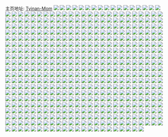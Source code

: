 主页地址: [Tyinan-Mom](https://weibo.com/u/6128575357) 
![](https://wx4.sinaimg.cn/mw2000/006GKSpDly1h9jxr2ynqqj30u0190141.jpg) 
![](https://wx4.sinaimg.cn/mw2000/006GKSpDly1h9jxr2pliqj30u0190k37.jpg) 
![](https://wx4.sinaimg.cn/mw2000/006GKSpDly1h9dyhcpxklj30u0140qae.jpg) 
![](https://wx4.sinaimg.cn/mw2000/006GKSpDly1h9dyhbug58j30u0140gso.jpg) 
![](https://wx4.sinaimg.cn/mw2000/006GKSpDly1h9dyhdn3ryj30u01407c8.jpg) 
![](https://wx4.sinaimg.cn/mw2000/006GKSpDly1h9dyhee4xdj30u0140n3t.jpg) 
![](https://wx4.sinaimg.cn/mw2000/006GKSpDly1h92m3fn31fj323u35s4qs.jpg) 
![](https://wx4.sinaimg.cn/mw2000/006GKSpDly1h92m3h0ohbj31rx35ne82.jpg) 
![](https://wx4.sinaimg.cn/mw2000/006GKSpDly1h92m3hziraj31me2vtkjl.jpg) 
![](https://wx4.sinaimg.cn/mw2000/006GKSpDly1h92m3apkrpj31ry35p1ky.jpg) 
![](https://wx4.sinaimg.cn/mw2000/006GKSpDly1h8s4zglazlj30u01hdk0f.jpg) 
![](https://wx4.sinaimg.cn/mw2000/006GKSpDly1h8s4zh90qfj30u01hc7e3.jpg) 
![](https://wx4.sinaimg.cn/mw2000/006GKSpDly1h8s4zhr4yvj30u01hdqcl.jpg) 
![](https://wx4.sinaimg.cn/mw2000/006GKSpDly1h8pdyadfi6j32dr36cb2b.jpg) 
![](https://wx4.sinaimg.cn/mw2000/006GKSpDly1h8hjbpduzsj30u01hcdpu.jpg) 
![](https://wx4.sinaimg.cn/mw2000/006GKSpDly1h8hjbpyaisj30u01hcwms.jpg) 
![](https://wx4.sinaimg.cn/mw2000/006GKSpDly1h8hjbop4l9j30u01hc123.jpg) 
![](https://wx4.sinaimg.cn/mw2000/006GKSpDly1h839y8wpssj30u0190ajt.jpg) 
![](https://wx4.sinaimg.cn/mw2000/006GKSpDly1h839y8l3z1j30u01907fx.jpg) 
![](https://wx4.sinaimg.cn/mw2000/006GKSpDly1h839y98cj4j30u0190dqv.jpg) 
![](https://wx4.sinaimg.cn/mw2000/006GKSpDly1h71azu6pw6j335s23unpg.jpg) 
![](https://wx4.sinaimg.cn/mw2000/006GKSpDly1h71b011zjxj335s23u4qc.jpg) 
![](https://wx4.sinaimg.cn/mw2000/006GKSpDly1h6ruw3k0w5j31sc2oi7wi.jpg) 
![](https://wx4.sinaimg.cn/mw2000/006GKSpDly1h6ruw1cyqoj31sc2oi7bh.jpg) 
![](https://wx4.sinaimg.cn/mw2000/006GKSpDly1h6ruvzllhcj31sc2oib2a.jpg) 
![](https://wx4.sinaimg.cn/mw2000/006GKSpDly1h6ruw5bignj31sc2oiah4.jpg) 
![](https://wx4.sinaimg.cn/mw2000/006GKSpDly1h6ruw78imgj31sc2oi12g.jpg) 
![](https://wx4.sinaimg.cn/mw2000/006GKSpDly1h6ruw99duwj31sc2oiwm9.jpg) 
![](https://wx4.sinaimg.cn/mw2000/006GKSpDly1h5i99big5qj32dc35su0z.jpg) 
![](https://wx4.sinaimg.cn/mw2000/006GKSpDly1h5i99fbnn5j323w35sx6r.jpg) 
![](https://wx4.sinaimg.cn/mw2000/006GKSpDly1h5i997jn95j323w35snpg.jpg) 
![](https://wx4.sinaimg.cn/mw2000/006GKSpDly1h5i99j5rksj323v35sqv8.jpg) 
![](https://wx4.sinaimg.cn/mw2000/006GKSpDly1h5i99hn82qj31uu2s9npd.jpg) 
![](https://wx4.sinaimg.cn/mw2000/006GKSpDly1h5i99gud9gj323v35s7wk.jpg) 
![](https://wx4.sinaimg.cn/mw2000/006GKSpDly1h4xhhxupc8j30tu13udnk.jpg) 
![](https://wx4.sinaimg.cn/mw2000/006GKSpDly1h4rdq9c5cmj31sc2dsqv5.jpg) 
![](https://wx4.sinaimg.cn/mw2000/006GKSpDly1h4hcw2924qj31c92dskjl.jpg) 
![](https://wx4.sinaimg.cn/mw2000/006GKSpDly1h4dh8lpgb2j323u35su11.jpg) 
![](https://wx4.sinaimg.cn/mw2000/006GKSpDly1h4dh8pncekj32h335sb2b.jpg) 
![](https://wx4.sinaimg.cn/mw2000/006GKSpDly1h4dh8ujkavj323u35s4qt.jpg) 
![](https://wx4.sinaimg.cn/mw2000/006GKSpDly1h3svhduzvcj30u01hcqou.jpg) 
![](https://wx4.sinaimg.cn/mw2000/006GKSpDly1h3qg6wufjnj31sa2dshdt.jpg) 
![](https://wx4.sinaimg.cn/mw2000/006GKSpDly1h3qg6w5kpyj31sa2dskjl.jpg) 
![](https://wx4.sinaimg.cn/mw2000/006GKSpDly1h3egqjzq8gj30u0190n1p.jpg) 
![](https://wx4.sinaimg.cn/mw2000/006GKSpDly1h3egqkwieaj30u0190ai6.jpg) 
![](https://wx4.sinaimg.cn/mw2000/006GKSpDly1h3egqlp6muj30u019ydk7.jpg) 
![](https://wx4.sinaimg.cn/mw2000/006GKSpDly1h3egqm67kej30ty190n23.jpg) 
![](https://wx4.sinaimg.cn/mw2000/006GKSpDly1h30j436b9zj31o0280hdt.jpg) 
![](https://wx4.sinaimg.cn/mw2000/006GKSpDly1h300449k5bj31ln2uh7wi.jpg) 
![](https://wx4.sinaimg.cn/mw2000/006GKSpDly1h30042lnqyj31rx35nhdu.jpg) 
![](https://wx4.sinaimg.cn/mw2000/006GKSpDly1h30048ho8jj323u35su0y.jpg) 
![](https://wx4.sinaimg.cn/mw2000/006GKSpDly1h3004bnuevj323u35s1kz.jpg) 
![](https://wx4.sinaimg.cn/mw2000/006GKSpDly1h2qj108ac4j31o3280kjm.jpg) 
![](https://wx4.sinaimg.cn/mw2000/006GKSpDly1h2qj12hatbj31o3280kjm.jpg) 
![](https://wx4.sinaimg.cn/mw2000/006GKSpDly1h2hffx5wrbj31o0280u0y.jpg) 
![](https://wx4.sinaimg.cn/mw2000/006GKSpDly1h2hfftd6tzj31o0280u0y.jpg) 
![](https://wx4.sinaimg.cn/mw2000/006GKSpDly1h2a4i7oigsj30ty140tro.jpg) 
![](https://wx4.sinaimg.cn/mw2000/006GKSpDly1h2a4i8xpdsj30u0140h8p.jpg) 
![](https://wx4.sinaimg.cn/mw2000/006GKSpDly1h2a4iaxt3dj30ty140atz.jpg) 
![](https://wx4.sinaimg.cn/mw2000/006GKSpDly1h22a8a4ac0j30u0140wu9.jpg) 
![](https://wx4.sinaimg.cn/mw2000/006GKSpDly1h20vqjxoclj30u01hcndy.jpg) 
![](https://wx4.sinaimg.cn/mw2000/006GKSpDly1h20vqkdzt1j30u01hcwvs.jpg) 
![](https://wx4.sinaimg.cn/mw2000/006GKSpDly1h20vqj9omyj30u01hctrm.jpg) 
![](https://wx4.sinaimg.cn/mw2000/006GKSpDly1h20806h3brj30sf13btnk.jpg) 
![](https://wx4.sinaimg.cn/mw2000/006GKSpDly1h208075szfj30s4134k6b.jpg) 
![](https://wx4.sinaimg.cn/mw2000/006GKSpDly1h20807udlwj30s812raog.jpg) 
![](https://wx4.sinaimg.cn/mw2000/006GKSpDly1h20808fprkj30s811ntl4.jpg) 
![](https://wx4.sinaimg.cn/mw2000/006GKSpDly1h2080916x5j30u0140aqt.jpg) 
![](https://wx4.sinaimg.cn/mw2000/006GKSpDly1h2080a4rcrj30u0140ne4.jpg) 
![](https://wx4.sinaimg.cn/mw2000/006GKSpDly1h1yl6egz2fj31o0280e81.jpg) 
![](https://wx4.sinaimg.cn/mw2000/006GKSpDly1h1yl6fga6lj31o0280e81.jpg) 
![](https://wx4.sinaimg.cn/mw2000/006GKSpDly1h1yl6ddbvwj31o0280hdt.jpg) 
![](https://wx4.sinaimg.cn/mw2000/006GKSpDly1h1v835232xj323u35sb2c.jpg) 
![](https://wx4.sinaimg.cn/mw2000/006GKSpDly1h1v82xlmfwj323u35sb2c.jpg) 
![](https://wx4.sinaimg.cn/mw2000/006GKSpDly1h1v83dasvoj323u35s4qs.jpg) 
![](https://wx4.sinaimg.cn/mw2000/006GKSpDly1h1pbcvsv7zj31jj2qq7wi.jpg) 
![](https://wx4.sinaimg.cn/mw2000/006GKSpDly1h1pbcstj7oj31jd2qf7wi.jpg) 
![](https://wx4.sinaimg.cn/mw2000/006GKSpDly1h1jyy8kcvjj31o0280u0x.jpg) 
![](https://wx4.sinaimg.cn/mw2000/006GKSpDly1h1d4rtf8jlj30k00qo10a.jpg) 
![](https://wx4.sinaimg.cn/mw2000/006GKSpDly1h0n6djhzdcj31sc2dsu0x.jpg) 
![](https://wx4.sinaimg.cn/mw2000/006GKSpDly1h07i7lu3lqj32c02c0npf.jpg) 
![](https://wx4.sinaimg.cn/mw2000/006GKSpDly1h05x1jzo5xj31l02vgb2a.jpg) 
![](https://wx4.sinaimg.cn/mw2000/006GKSpDly1h05x1lr7cfj323u35s7wj.jpg) 
![](https://wx4.sinaimg.cn/mw2000/006GKSpDly1h05x1okt5ij31pz2kzu0y.jpg) 
![](https://wx4.sinaimg.cn/mw2000/006GKSpDly1h01lo57ycnj323u35sqv7.jpg) 
![](https://wx4.sinaimg.cn/mw2000/006GKSpDly1h01lnzbn13j323u35s1l0.jpg) 
![](https://wx4.sinaimg.cn/mw2000/006GKSpDly1h01lnr366tj323u35sb2b.jpg) 
![](https://wx4.sinaimg.cn/mw2000/006GKSpDly1h01loc78z6j323u35se84.jpg) 
![](https://wx4.sinaimg.cn/mw2000/006GKSpDly1gzy55ia9noj32c0340u0y.jpg) 
![](https://wx4.sinaimg.cn/mw2000/006GKSpDly1gzy55rfl8bj31o0280e82.jpg) 
![](https://wx4.sinaimg.cn/mw2000/006GKSpDly1gzy55n7fimj32c0340u0y.jpg) 
![](https://wx4.sinaimg.cn/mw2000/006GKSpDgy1gzxshb1a19j32c02c0kjn.jpg) 
![](https://wx4.sinaimg.cn/mw2000/006GKSpDgy1gzxshdsnmej32c02c0hdv.jpg) 
![](https://wx4.sinaimg.cn/mw2000/006GKSpDly1gzdfu9v0coj30u016mtld.jpg) 
![](https://wx4.sinaimg.cn/mw2000/006GKSpDly1gz7plm6lm2j31900u017f.jpg) 
![](https://wx4.sinaimg.cn/mw2000/006GKSpDly1gz7gd98k5vj32c03407wi.jpg) 
![](https://wx4.sinaimg.cn/mw2000/006GKSpDly1gz6fuqyuq9j32c033yu0y.jpg) 
![](https://wx4.sinaimg.cn/mw2000/006GKSpDly1gz2io8avnjj30u01hcwu7.jpg) 
![](https://wx4.sinaimg.cn/mw2000/006GKSpDly1gz0pb24s3dj31o01o0e81.jpg) 
![](https://wx4.sinaimg.cn/mw2000/006GKSpDly1gz0pb1ahrvj31o01o0kjl.jpg) 
![](https://wx4.sinaimg.cn/mw2000/006GKSpDly1gyxz8wostzj30ku0rstfw.jpg) 
![](https://wx4.sinaimg.cn/mw2000/006GKSpDly1gyjcxeimooj31o0280b29.jpg) 
![](https://wx4.sinaimg.cn/mw2000/006GKSpDly1gychykv4v8j31o0280x6p.jpg) 
![](https://wx4.sinaimg.cn/mw2000/006GKSpDly1gychyme3b9j31o0280u0x.jpg) 
![](https://wx4.sinaimg.cn/mw2000/006GKSpDly1gy68p8ehnej323u35sb2a.jpg) 
![](https://wx4.sinaimg.cn/mw2000/006GKSpDly1gy68pcgiqgj323u35se82.jpg) 
![](https://wx4.sinaimg.cn/mw2000/006GKSpDly1gy68phimmcj323u35sb2a.jpg) 
![](https://wx4.sinaimg.cn/mw2000/006GKSpDly1gxhms6zuh4j322m340x6p.jpg) 
![](https://wx4.sinaimg.cn/mw2000/006GKSpDly1gx6qec5ybej31o0280x5h.jpg) 
![](https://wx4.sinaimg.cn/mw2000/006GKSpDly1gx6qearf4jj31o02801kx.jpg) 
![](https://wx4.sinaimg.cn/mw2000/006GKSpDly1gx6qedf02qj31o02804qp.jpg) 
![](https://wx4.sinaimg.cn/mw2000/006GKSpDly1gx6qee2wpgj31o0280qus.jpg) 
![](https://wx4.sinaimg.cn/mw2000/006GKSpDly1gx6qefqu0zj31o02804qp.jpg) 
![](https://wx4.sinaimg.cn/mw2000/006GKSpDly1gx6qei5uo6j31o02801kx.jpg) 
![](https://wx4.sinaimg.cn/mw2000/006GKSpDly1gx5ogzkgvvj31900u0k9o.jpg) 
![](https://wx4.sinaimg.cn/mw2000/006GKSpDly1gx2qzp3jszj30u0140qb1.jpg) 
![](https://wx4.sinaimg.cn/mw2000/006GKSpDly1gx2qzon5hpj30u0140gua.jpg) 
![](https://wx4.sinaimg.cn/mw2000/006GKSpDly1gx2qzqb8hrj30u0140tgp.jpg) 
![](https://wx4.sinaimg.cn/mw2000/006GKSpDly1gx1uwkvmzgj335s23x4qt.jpg) 
![](https://wx4.sinaimg.cn/mw2000/006GKSpDly1gx1uw8r3m5j315p280e6u.jpg) 
![](https://wx4.sinaimg.cn/mw2000/006GKSpDly1gwxfbaltwpj31r0340u0y.jpg) 
![](https://wx4.sinaimg.cn/mw2000/006GKSpDly1gwxfb6mzoaj32c03407wk.jpg) 
![](https://wx4.sinaimg.cn/mw2000/006GKSpDly1gwv1v52yc8j323x35s4qr.jpg) 
![](https://wx4.sinaimg.cn/mw2000/006GKSpDly1gwtlofpd1dj31o02801ky.jpg) 
![](https://wx4.sinaimg.cn/mw2000/006GKSpDly1gwtloibwm0j31o02801ky.jpg) 
![](https://wx4.sinaimg.cn/mw2000/006GKSpDly1gwtlokxwwfj31o0280x6p.jpg) 
![](https://wx4.sinaimg.cn/mw2000/006GKSpDly1gwf0zin6y3j31c92ds7wh.jpg) 
![](https://wx4.sinaimg.cn/mw2000/006GKSpDly1gwf0zhflw3j31c9282hdt.jpg) 
![](https://wx4.sinaimg.cn/mw2000/006GKSpDly1gwf0zf5ck5j319i2bte81.jpg) 
![](https://wx4.sinaimg.cn/mw2000/006GKSpDly1gwaxy464roj32c02c0u0z.jpg) 
![](https://wx4.sinaimg.cn/mw2000/006GKSpDly1gwaxxyxramj32c02c0x6r.jpg) 
![](https://wx4.sinaimg.cn/mw2000/006GKSpDly1gw375uwifij31o0280kjl.jpg) 
![](https://wx4.sinaimg.cn/mw2000/006GKSpDly1gw375ws987j31o0280e81.jpg) 
![](https://wx4.sinaimg.cn/mw2000/006GKSpDly1gvslbznuk6j32c0340x6r.jpg) 
![](https://wx4.sinaimg.cn/mw2000/006GKSpDly1gv2j5wxycgj318g1n87nx.jpg) 
![](https://wx4.sinaimg.cn/mw2000/006GKSpDly1gv030d1vgsj61pk2obhdu02.jpg) 
![](https://wx4.sinaimg.cn/mw2000/006GKSpDly1gv030fnn21j322q340hdv.jpg) 
![](https://wx4.sinaimg.cn/mw2000/006GKSpDly1guwibqwtmzj61d82yihdt02.jpg) 
![](https://wx4.sinaimg.cn/mw2000/006GKSpDly1guwibt2devj61d82yie8102.jpg) 
![](https://wx4.sinaimg.cn/mw2000/006GKSpDly1guwibvaaioj61d82yihdt02.jpg) 
![](https://wx4.sinaimg.cn/mw2000/006GKSpDly1guwibwxo04j62bc3gw1kz02.jpg) 
![](https://wx4.sinaimg.cn/mw2000/006GKSpDly1guwibohmygj62bc3gwx6q02.jpg) 
![](https://wx4.sinaimg.cn/mw2000/006GKSpDly1guwibymp2rj62bc3gwx6q02.jpg) 
![](https://wx4.sinaimg.cn/mw2000/006GKSpDly1guiso7rkt4j31qn33cu0x.jpg) 
![](https://wx4.sinaimg.cn/mw2000/006GKSpDly1guiso65hilj61vx2uge8102.jpg) 
![](https://wx4.sinaimg.cn/mw2000/006GKSpDly1guisob74bwj61v63bf1l102.jpg) 
![](https://wx4.sinaimg.cn/mw2000/006GKSpDly1gugfoc7e6kj61sc2dskjn02.jpg) 
![](https://wx4.sinaimg.cn/mw2000/006GKSpDly1gugfogd6a6j61sc2dsnpf02.jpg) 
![](https://wx4.sinaimg.cn/mw2000/006GKSpDly1gugfoa5z9ej61r02c0b2c02.jpg) 
![](https://wx4.sinaimg.cn/mw2000/006GKSpDly1gugfod9c35j30u0140kco.jpg) 
![](https://wx4.sinaimg.cn/mw2000/006GKSpDly1gucyzaafjmj61r0340npg02.jpg) 
![](https://wx4.sinaimg.cn/mw2000/006GKSpDly1gucyzdvbegj61r03401l102.jpg) 
![](https://wx4.sinaimg.cn/mw2000/006GKSpDly1guafumwa92j61iu1fib2902.jpg) 
![](https://wx4.sinaimg.cn/mw2000/006GKSpDly1guafunu3kjj61o01o0hdt02.jpg) 
![](https://wx4.sinaimg.cn/mw2000/006GKSpDly1gu76zj4gh1j31yb2cuhdt.jpg) 
![](https://wx4.sinaimg.cn/mw2000/006GKSpDly1gu3dai9v73j30u01907ke.jpg) 
![](https://wx4.sinaimg.cn/mw2000/006GKSpDly1gu3daiuknej30u0190k7k.jpg) 
![](https://wx4.sinaimg.cn/mw2000/006GKSpDly1gu3dajphh0j30u0190gzx.jpg) 
![](https://wx4.sinaimg.cn/mw2000/006GKSpDly1gu3dakksoqj30u0190qfo.jpg) 
![](https://wx4.sinaimg.cn/mw2000/006GKSpDly1gu3dahpznvj30u019015h.jpg) 
![](https://wx4.sinaimg.cn/mw2000/006GKSpDly1gu3dal8j0tj30u0190wpp.jpg) 
![](https://wx4.sinaimg.cn/mw2000/006GKSpDly1gu3dalwmsjj30u0190nb2.jpg) 
![](https://wx4.sinaimg.cn/mw2000/006GKSpDly1gu3damh57mj30u01901bn.jpg) 
![](https://wx4.sinaimg.cn/mw2000/006GKSpDly1gu3dan0fr9j30u01907hx.jpg) 
![](https://wx4.sinaimg.cn/mw2000/006GKSpDly1gu16i5ryxcj31hc280hdu.jpg) 
![](https://wx4.sinaimg.cn/mw2000/006GKSpDly1gu16i6iymbj30u0190h98.jpg) 
![](https://wx4.sinaimg.cn/mw2000/006GKSpDly1gtv4q1t4chj30u00u0n4o.jpg) 
![](https://wx4.sinaimg.cn/mw2000/006GKSpDly1gtugnvra8tj30rw15vk7z.jpg) 
![](https://wx4.sinaimg.cn/mw2000/006GKSpDly1gtugntsn7tj30u0190h2j.jpg) 
![](https://wx4.sinaimg.cn/mw2000/006GKSpDly1gtugnu9we0j30u01901ci.jpg) 
![](https://wx4.sinaimg.cn/mw2000/006GKSpDly1gtugnv62ixj30rg1564ep.jpg) 
![](https://wx4.sinaimg.cn/mw2000/006GKSpDly1gtugnuqt6sj30u0190aq7.jpg) 
![](https://wx4.sinaimg.cn/mw2000/006GKSpDly1gtugnwupwtj30qz14hwrb.jpg) 
![](https://wx4.sinaimg.cn/mw2000/006GKSpDly1gtugnt84nxj30u0190kb0.jpg) 
![](https://wx4.sinaimg.cn/mw2000/006GKSpDly1gtugnw8638j30u01904h0.jpg) 
![](https://wx4.sinaimg.cn/mw2000/006GKSpDly1gtugnx9dsgj30qi13s181.jpg) 
![](https://wx4.sinaimg.cn/mw2000/006GKSpDly1gtp90nc288j30n014wjwm.jpg) 
![](https://wx4.sinaimg.cn/mw2000/006GKSpDly1gtp90n1b03j30i4139wil.jpg) 
![](https://wx4.sinaimg.cn/mw2000/006GKSpDly1gtlasotykoj30u00u0ws1.jpg) 
![](https://wx4.sinaimg.cn/mw2000/006GKSpDly1gtjtifwy0hj30ku0rs42t.jpg) 
![](https://wx4.sinaimg.cn/mw2000/006GKSpDly1gtjtig6ko6j30ku0rs77h.jpg) 
![](https://wx4.sinaimg.cn/mw2000/006GKSpDly1gtg0i80id0j30u0190alt.jpg) 
![](https://wx4.sinaimg.cn/mw2000/006GKSpDly1gtg0i8y1ntj30u0190qgf.jpg) 
![](https://wx4.sinaimg.cn/mw2000/006GKSpDly1gtg0i7hf0aj30u0190n9b.jpg) 
![](https://wx4.sinaimg.cn/mw2000/006GKSpDly1gtg0iayixlj30u0190gun.jpg) 
![](https://wx4.sinaimg.cn/mw2000/006GKSpDly1gtg0iblo6cj31900u0gvz.jpg) 
![](https://wx4.sinaimg.cn/mw2000/006GKSpDly1gtg0i9l78bj30u0190an4.jpg) 
![](https://wx4.sinaimg.cn/mw2000/006GKSpDly1gtdy4dbuu2j31o0280e81.jpg) 
![](https://wx4.sinaimg.cn/mw2000/006GKSpDly1gtdy4cc737j31o0280u0x.jpg) 
![](https://wx4.sinaimg.cn/mw2000/006GKSpDly1gt93nt8841j30u0140dqm.jpg) 
![](https://wx4.sinaimg.cn/mw2000/006GKSpDly1gt93nuycu6j30u0140155.jpg) 
![](https://wx4.sinaimg.cn/mw2000/006GKSpDly1gt93npp3mfj30u0140k2e.jpg) 
![](https://wx4.sinaimg.cn/mw2000/006GKSpDly1gt93nu5ddmj30u0140ala.jpg) 
![](https://wx4.sinaimg.cn/mw2000/006GKSpDly1gt93nr713lj30u0140146.jpg) 
![](https://wx4.sinaimg.cn/mw2000/006GKSpDly1gt93nshmahj30u0140tke.jpg) 
![](https://wx4.sinaimg.cn/mw2000/006GKSpDly1gt8lvf1954j30mr0tm7bv.jpg) 
![](https://wx4.sinaimg.cn/mw2000/006GKSpDly1gt7wf4u2yoj30u015t451.jpg) 
![](https://wx4.sinaimg.cn/mw2000/006GKSpDly1gt52x2jvo0j31sc2dsu0x.jpg) 
![](https://wx4.sinaimg.cn/mw2000/006GKSpDly1gsxgy7z9r9j31qh332u0z.jpg) 
![](https://wx4.sinaimg.cn/mw2000/006GKSpDly1gsv7txac9kj32c0340u0x.jpg) 
![](https://wx4.sinaimg.cn/mw2000/006GKSpDly1gsv7tz6pr8j32c0340u0x.jpg) 
![](https://wx4.sinaimg.cn/mw2000/006GKSpDly1gsv7u0rzldj32c0340b2a.jpg) 
![](https://wx4.sinaimg.cn/mw2000/006GKSpDly1gsu40jmsbjj32c0340npd.jpg) 
![](https://wx4.sinaimg.cn/mw2000/006GKSpDly1gstjqu2xg0j32c02c0e82.jpg) 
![](https://wx4.sinaimg.cn/mw2000/006GKSpDly1gstjqv72cyj30u01hck38.jpg) 
![](https://wx4.sinaimg.cn/mw2000/006GKSpDly1gsoff65zfpj30mi0u0qe7.jpg) 
![](https://wx4.sinaimg.cn/mw2000/006GKSpDly1gsmiq2nnd9j32c033y1ky.jpg) 
![](https://wx4.sinaimg.cn/mw2000/006GKSpDly1gslybnncv7j33gw2bcu0x.jpg) 
![](https://wx4.sinaimg.cn/mw2000/006GKSpDly1gslecn0tqbj32c0340hdu.jpg) 
![](https://wx4.sinaimg.cn/mw2000/006GKSpDly1gsleckcnz6j32c0340x6r.jpg) 
![](https://wx4.sinaimg.cn/mw2000/006GKSpDly1gskt7bye8ej31o0280kjl.jpg) 
![](https://wx4.sinaimg.cn/mw2000/006GKSpDly1gskt7d0sxcj31o0280u0x.jpg) 
![](https://wx4.sinaimg.cn/mw2000/006GKSpDly1gsgcrw5djmj30u0140twy.jpg) 
![](https://wx4.sinaimg.cn/mw2000/006GKSpDly1gsdeusvkxyj30u00u0nma.jpg) 
![](https://wx4.sinaimg.cn/mw2000/006GKSpDly1gs5b1qt2jjj30u0140e81.jpg) 
![](https://wx4.sinaimg.cn/mw2000/006GKSpDly1grzhrj0sitj31r0340e82.jpg) 
![](https://wx4.sinaimg.cn/mw2000/006GKSpDly1grzhrl2cefj31r0340kjm.jpg) 
![](https://wx4.sinaimg.cn/mw2000/006GKSpDly1grzhrmrtf6j31r0340kjm.jpg) 
![](https://wx4.sinaimg.cn/mw2000/006GKSpDly1grxo2sqnsnj31900u0dv4.jpg) 
![](https://wx4.sinaimg.cn/mw2000/006GKSpDly1grxo2scqlmj31900u014h.jpg) 
![](https://wx4.sinaimg.cn/mw2000/006GKSpDly1grtqty842wj32c02c0qv5.jpg) 
![](https://wx4.sinaimg.cn/mw2000/006GKSpDly1grtqu0moyzj33402c01l0.jpg) 
![](https://wx4.sinaimg.cn/mw2000/006GKSpDly1grtqu4j2o3j32c0340e83.jpg) 
![](https://wx4.sinaimg.cn/mw2000/006GKSpDly1grtqu8shecj31hc1z4x6p.jpg) 
![](https://wx4.sinaimg.cn/mw2000/006GKSpDly1grtqu6muyhj31hc1z4u0x.jpg) 
![](https://wx4.sinaimg.cn/mw2000/006GKSpDly1grtqu9wk3uj31hc1z4u0x.jpg) 
![](https://wx4.sinaimg.cn/mw2000/006GKSpDly1grrg4kedecj31sc2dsqv9.jpg) 
![](https://wx4.sinaimg.cn/mw2000/006GKSpDly1grq29bupzrj32c0340qv5.jpg) 
![](https://wx4.sinaimg.cn/mw2000/006GKSpDly1grq29dhu6jj32c0340qv5.jpg) 
![](https://wx4.sinaimg.cn/mw2000/006GKSpDly1grq29ezpakj32c0340qv5.jpg) 
![](https://wx4.sinaimg.cn/mw2000/006GKSpDly1grq29gk7zpj31wa2rx7wh.jpg) 
![](https://wx4.sinaimg.cn/mw2000/006GKSpDly1grq29i5mnzj31sc2dsnpe.jpg) 
![](https://wx4.sinaimg.cn/mw2000/006GKSpDly1grq29je26dj31uz2hb7wh.jpg) 
![](https://wx4.sinaimg.cn/mw2000/006GKSpDly1groomkfnxyj31o12no7wi.jpg) 
![](https://wx4.sinaimg.cn/mw2000/006GKSpDly1groomnn5kmj31mx33yhdu.jpg) 
![](https://wx4.sinaimg.cn/mw2000/006GKSpDly1groomm0qugj31qo340npe.jpg) 
![](https://wx4.sinaimg.cn/mw2000/006GKSpDly1groomvlmjrj31ok2obb2a.jpg) 
![](https://wx4.sinaimg.cn/mw2000/006GKSpDly1grooms0qg4j31r0340npe.jpg) 
![](https://wx4.sinaimg.cn/mw2000/006GKSpDly1groomtsokmj31hi2rfb2a.jpg) 
![](https://wx4.sinaimg.cn/mw2000/006GKSpDly1grnpplzk1tj31tb2bhu0z.jpg) 
![](https://wx4.sinaimg.cn/mw2000/006GKSpDly1grnppuo8y2j31r0340hdw.jpg) 
![](https://wx4.sinaimg.cn/mw2000/006GKSpDly1grnppo8eztj31jm293e82.jpg) 
![](https://wx4.sinaimg.cn/mw2000/006GKSpDly1grnppxrn0xj31ne2c8qv6.jpg) 
![](https://wx4.sinaimg.cn/mw2000/006GKSpDly1grnpq451xaj31r0340u0y.jpg) 
![](https://wx4.sinaimg.cn/mw2000/006GKSpDly1grnpprcvmpj31pc2axb2b.jpg) 
![](https://wx4.sinaimg.cn/mw2000/006GKSpDly1grnpq0euurj31qr2bo7wj.jpg) 
![](https://wx4.sinaimg.cn/mw2000/006GKSpDly1grnpq2aiz4j31o82px1kz.jpg) 
![](https://wx4.sinaimg.cn/mw2000/006GKSpDly1grnpphtgszj31ne2c84qr.jpg) 
![](https://wx4.sinaimg.cn/mw2000/006GKSpDly1grldz25si3j33402c0hdt.jpg) 
![](https://wx4.sinaimg.cn/mw2000/006GKSpDly1grldz3jdnjj33402c0hdt.jpg) 
![](https://wx4.sinaimg.cn/mw2000/006GKSpDly1grldz5928dj33402c01ky.jpg) 
![](https://wx4.sinaimg.cn/mw2000/006GKSpDly1grldz7c1ofj32c0340x6p.jpg) 
![](https://wx4.sinaimg.cn/mw2000/006GKSpDly1grkeplowxjj32c0340u0x.jpg) 
![](https://wx4.sinaimg.cn/mw2000/006GKSpDly1grkepno3naj32c0340qv5.jpg) 
![](https://wx4.sinaimg.cn/mw2000/006GKSpDly1grkepk0x9aj32c0340x6p.jpg) 
![](https://wx4.sinaimg.cn/mw2000/006GKSpDly1grcbzjeeu8j32bc3gwkjm.jpg) 
![](https://wx4.sinaimg.cn/mw2000/006GKSpDly1grcbzo9n8xj32bc3gwkjm.jpg) 
![](https://wx4.sinaimg.cn/mw2000/006GKSpDly1grcbzlzmsdj32bc3gwkjm.jpg) 
![](https://wx4.sinaimg.cn/mw2000/006GKSpDly1grcbzur6z6j32bc3gwnpe.jpg) 
![](https://wx4.sinaimg.cn/mw2000/006GKSpDly1grcbzsh1qhj32bc3gwnpe.jpg) 
![](https://wx4.sinaimg.cn/mw2000/006GKSpDly1grcbzqkv7qj32bc3gwnpe.jpg) 
![](https://wx4.sinaimg.cn/mw2000/006GKSpDly1grcbzxcvg3j32bc3gwkjm.jpg) 
![](https://wx4.sinaimg.cn/mw2000/006GKSpDly1grcbzzatd0j32bc3gwkjm.jpg) 
![](https://wx4.sinaimg.cn/mw2000/006GKSpDly1grcc016xvdj32bc3gwkjm.jpg) 
![](https://wx4.sinaimg.cn/mw2000/006GKSpDly1grbzr8p7pbj30u01904b0.jpg) 
![](https://wx4.sinaimg.cn/mw2000/006GKSpDly1grbzr9anz1j30u0190tj4.jpg) 
![](https://wx4.sinaimg.cn/mw2000/006GKSpDly1grbzr9of8uj30u019012u.jpg) 
![](https://wx4.sinaimg.cn/mw2000/006GKSpDly1grbzra7z08j30u0190qed.jpg) 
![](https://wx4.sinaimg.cn/mw2000/006GKSpDly1gr53kwxkh4j30u0140qv5.jpg) 
![](https://wx4.sinaimg.cn/mw2000/006GKSpDly1gr53kuhyx5j30u0140npd.jpg) 
![](https://wx4.sinaimg.cn/mw2000/006GKSpDly1gr2udp37l7j31o02804qp.jpg) 
![](https://wx4.sinaimg.cn/mw2000/006GKSpDly1gr2udnzui5j30u01hc1ky.jpg) 
![](https://wx4.sinaimg.cn/mw2000/006GKSpDly1gqr3zjpi4bj31r03407wn.jpg) 
![](https://wx4.sinaimg.cn/mw2000/006GKSpDly1gqr3zo3300j31r03401l3.jpg) 
![](https://wx4.sinaimg.cn/mw2000/006GKSpDly1gqr3ztaluzj31zw33tqvb.jpg) 
![](https://wx4.sinaimg.cn/mw2000/006GKSpDly1gqpr8r7yzuj32c0340x6x.jpg) 
![](https://wx4.sinaimg.cn/mw2000/006GKSpDly1gqpr8ufknmj31sc2ds1l2.jpg) 
![](https://wx4.sinaimg.cn/mw2000/006GKSpDly1gqowb15yeej31sc2dse86.jpg) 
![](https://wx4.sinaimg.cn/mw2000/006GKSpDly1gqg2aomh00j31400u07wh.jpg) 
![](https://wx4.sinaimg.cn/mw2000/006GKSpDly1gqg2aq7k6vj31400u07wh.jpg) 
![](https://wx4.sinaimg.cn/mw2000/006GKSpDly1gq7o9lbig6j31sc2ds4qq.jpg) 
![](https://wx4.sinaimg.cn/mw2000/006GKSpDly1gq7o9jkrp0j31sc2ds4qq.jpg) 
![](https://wx4.sinaimg.cn/mw2000/006GKSpDly1gq7o9mub4fj31sc2ds4qq.jpg) 
![](https://wx4.sinaimg.cn/mw2000/006GKSpDly1gq7o9o5zbuj31sc2ds4qq.jpg) 
![](https://wx4.sinaimg.cn/mw2000/006GKSpDly1gpu3bht025j31sc2ds1l4.jpg) 
![](https://wx4.sinaimg.cn/mw2000/006GKSpDly1gpu3bd6whqj31sc2dsb2g.jpg) 
![](https://wx4.sinaimg.cn/mw2000/006GKSpDly1gpu3cfyj6dj31sc2ds1l4.jpg) 
![](https://wx4.sinaimg.cn/mw2000/006GKSpDly1gpu3bwwpgrj31sc2dskjs.jpg) 
![](https://wx4.sinaimg.cn/mw2000/006GKSpDly1gpu3bmeh97j31sc2dsnpj.jpg) 
![](https://wx4.sinaimg.cn/mw2000/006GKSpDly1gpu3cnre6fj31sc2ds1l4.jpg) 
![](https://wx4.sinaimg.cn/mw2000/006GKSpDly1gpttav8c3qj31sc2dse81.jpg) 
![](https://wx4.sinaimg.cn/mw2000/006GKSpDly1gpttat006dj321x25gb29.jpg) 
![](https://wx4.sinaimg.cn/mw2000/006GKSpDly1gpttaw7jgtj31sc2ds1kx.jpg) 
![](https://wx4.sinaimg.cn/mw2000/006GKSpDly1gpoxw29nfoj30u013yhdt.jpg) 
![](https://wx4.sinaimg.cn/mw2000/006GKSpDly1gpoxwvu2r7j30u013ykij.jpg) 
![](https://wx4.sinaimg.cn/mw2000/006GKSpDly1gplip9pttsj32c033yu0y.jpg) 
![](https://wx4.sinaimg.cn/mw2000/006GKSpDly1gpjo2g21gqj325w2vt4qq.jpg) 
![](https://wx4.sinaimg.cn/mw2000/006GKSpDly1gpjo2cgponj322031c4qq.jpg) 
![](https://wx4.sinaimg.cn/mw2000/006GKSpDly1gpjo2hvybmj31sb2sskjl.jpg) 
![](https://wx4.sinaimg.cn/mw2000/006GKSpDly1gpjo2jgbiej31zb2xzu0x.jpg) 
![](https://wx4.sinaimg.cn/mw2000/006GKSpDly1gpjo2kthw6j320z2p1npd.jpg) 
![](https://wx4.sinaimg.cn/mw2000/006GKSpDly1gpjo2lv8qdj31sd2qunpd.jpg) 
![](https://wx4.sinaimg.cn/mw2000/006GKSpDly1gpazykyc3dj31400u0ahu.jpg) 
![](https://wx4.sinaimg.cn/mw2000/006GKSpDly1gpazymhllsj31400u0gtd.jpg) 
![](https://wx4.sinaimg.cn/mw2000/006GKSpDly1gow0fcym29j30sn1267wi.jpg) 
![](https://wx4.sinaimg.cn/mw2000/006GKSpDly1gorjpimkt1j31o01o0kjl.jpg) 
![](https://wx4.sinaimg.cn/mw2000/006GKSpDly1gorjpjyu4qj31o02801ky.jpg) 
![](https://wx4.sinaimg.cn/mw2000/006GKSpDly1gorjphisfuj31o01o0qv5.jpg) 
![](https://wx4.sinaimg.cn/mw2000/006GKSpDly1goq0s7wv05j32c02c0x6p.jpg) 
![](https://wx4.sinaimg.cn/mw2000/006GKSpDly1gopon8cbhxj31900u0hdt.jpg) 
![](https://wx4.sinaimg.cn/mw2000/006GKSpDly1goamxv6x1tj30ty11idm8.jpg) 
![](https://wx4.sinaimg.cn/mw2000/006GKSpDly1go6y8w1ijlj31o01o01ky.jpg) 
![](https://wx4.sinaimg.cn/mw2000/006GKSpDly1go6y8xwibej31o01o0u0x.jpg) 
![](https://wx4.sinaimg.cn/mw2000/006GKSpDly1go6y8usow7j31o01o0x6p.jpg) 
![](https://wx4.sinaimg.cn/mw2000/006GKSpDly1gnl1eoamzlj30jg0jgabq.jpg) 
![](https://wx4.sinaimg.cn/mw2000/006GKSpDly1gn89yg108vj30jg0jgthn.jpg) 
![](https://wx4.sinaimg.cn/mw2000/006GKSpDly1gm3k8c2ihjj30u00u04qp.jpg) 
![](https://wx4.sinaimg.cn/mw2000/006GKSpDly1glthcx6d5dj30u00u0b29.jpg) 
![](https://wx4.sinaimg.cn/mw2000/006GKSpDly1glthcw6r54j30u00u0b29.jpg) 
![](https://wx4.sinaimg.cn/mw2000/006GKSpDly1glthcy0jw2j30u00u07wh.jpg) 
![](https://wx4.sinaimg.cn/mw2000/006GKSpDly1glpvg7leusj31o01o01ky.jpg) 
![](https://wx4.sinaimg.cn/mw2000/006GKSpDly1glpvgc620pj32c02c04qp.jpg) 
![](https://wx4.sinaimg.cn/mw2000/006GKSpDly1glpvg6d8dbj31o01o0u0x.jpg) 
![](https://wx4.sinaimg.cn/mw2000/006GKSpDly1glpvg9xd77j31o01o0x6p.jpg) 
![](https://wx4.sinaimg.cn/mw2000/006GKSpDly1glpvgb500gj31o01o01ky.jpg) 
![](https://wx4.sinaimg.cn/mw2000/006GKSpDly1glpvg8q0mbj31o01o0u0x.jpg) 
![](https://wx4.sinaimg.cn/mw2000/006GKSpDly1gl44kw3ibkj30u0140h3i.jpg) 
![](https://wx4.sinaimg.cn/mw2000/006GKSpDly1gkvnyyc727j30u00u07wh.jpg) 
![](https://wx4.sinaimg.cn/mw2000/006GKSpDly1gksc9iytv1j30u0140b29.jpg) 
![](https://wx4.sinaimg.cn/mw2000/006GKSpDly1gksc9kdq7aj30u0140b29.jpg) 
![](https://wx4.sinaimg.cn/mw2000/006GKSpDly1gkoqeuotsej31o01o04qp.jpg) 
![](https://wx4.sinaimg.cn/mw2000/006GKSpDly1gkoqevx1ufj31o01o04qp.jpg) 
![](https://wx4.sinaimg.cn/mw2000/006GKSpDly1gkaqhi8thsj31o0280kjl.jpg) 
![](https://wx4.sinaimg.cn/mw2000/006GKSpDly1gkaqhh6ktcj31o0280qv5.jpg) 
![](https://wx4.sinaimg.cn/mw2000/006GKSpDly1gk328j5fq2j30u00u01ky.jpg) 
![](https://wx4.sinaimg.cn/mw2000/006GKSpDly1gjq4dgz7alj31o0280kjl.jpg) 
![](https://wx4.sinaimg.cn/mw2000/006GKSpDly1giwxbexf4fj30u00u0wty.jpg) 
![](https://wx4.sinaimg.cn/mw2000/006GKSpDly1gitabyvy7dj30u0140qv5.jpg) 
![](https://wx4.sinaimg.cn/mw2000/006GKSpDly1gitabxoyhuj30u0140qv5.jpg) 
![](https://wx4.sinaimg.cn/mw2000/006GKSpDly1gimurz249lj31o0280kjl.jpg) 
![](https://wx4.sinaimg.cn/mw2000/006GKSpDly1gimurxcdwcj31o02801ky.jpg) 
![](https://wx4.sinaimg.cn/mw2000/006GKSpDly1gimus0wmrqj31o02804qq.jpg) 
![](https://wx4.sinaimg.cn/mw2000/006GKSpDly1gih3q2jtytj30u01hcwtf.jpg) 
![](https://wx4.sinaimg.cn/mw2000/006GKSpDly1gih3q4fydfj30u01hch0p.jpg) 
![](https://wx4.sinaimg.cn/mw2000/006GKSpDly1gih3q656xzj30u01hcwsw.jpg) 
![](https://wx4.sinaimg.cn/mw2000/006GKSpDly1giemyhkvv3j30u0140gvn.jpg) 
![](https://wx4.sinaimg.cn/mw2000/006GKSpDly1giemyi2rctj30u0140dno.jpg) 
![](https://wx4.sinaimg.cn/mw2000/006GKSpDly1giemyijhhej30u0140wnw.jpg) 
![](https://wx4.sinaimg.cn/mw2000/006GKSpDly1giemygumkhj30u0140qcv.jpg) 
![](https://wx4.sinaimg.cn/mw2000/006GKSpDly1ghyswpcln7j30u00u0b29.jpg) 
![](https://wx4.sinaimg.cn/mw2000/006GKSpDly1ghyswq8dlxj30u00u0b29.jpg) 
![](https://wx4.sinaimg.cn/mw2000/006GKSpDly1gg4g3tsazwj30vc0vc49y.jpg) 
![](https://wx4.sinaimg.cn/mw2000/006GKSpDly1gg4g3ub1dcj30vc0vcqe2.jpg) 
![](https://wx4.sinaimg.cn/mw2000/006GKSpDly1gfndo0k4phj31o01o07wh.jpg) 
![](https://wx4.sinaimg.cn/mw2000/006GKSpDly1gfndnzu78tj31o01o0qv5.jpg) 
![](https://wx4.sinaimg.cn/mw2000/006GKSpDly1gfl4a3ebkmj316o1kub29.jpg) 
![](https://wx4.sinaimg.cn/mw2000/006GKSpDly1gd368f3084j30n01a0dww.jpg) 
![](https://wx4.sinaimg.cn/mw2000/006GKSpDly1gd36888m1tj30u013y180.jpg) 
![](https://wx4.sinaimg.cn/mw2000/006GKSpDly1gd368a9evfj30u013yas7.jpg) 
![](https://wx4.sinaimg.cn/mw2000/006GKSpDly1gd368cfmmcj30u013y4e3.jpg) 
![](https://wx4.sinaimg.cn/mw2000/006GKSpDly1gd0r56zltdj30u0140qh0.jpg) 
![](https://wx4.sinaimg.cn/mw2000/006GKSpDly1gd0r55qluvj30u00u010f.jpg) 
![](https://wx4.sinaimg.cn/mw2000/006GKSpDly1gcuzskb7zij30u00u0wo1.jpg) 
![](https://wx4.sinaimg.cn/mw2000/006GKSpDly1gcuzslw8x6j30u00u0wpc.jpg) 
![](https://wx4.sinaimg.cn/mw2000/006GKSpDly1gclgvr5s0zj30u0140n97.jpg) 
![](https://wx4.sinaimg.cn/mw2000/006GKSpDly1gclguh1k1hj30u0140qix.jpg) 
![](https://wx4.sinaimg.cn/mw2000/006GKSpDly1gclgvqhmmgj30u0140to9.jpg) 
![](https://wx4.sinaimg.cn/mw2000/006GKSpDly1gclgwmohy5j30u00u049p.jpg) 
![](https://wx4.sinaimg.cn/mw2000/006GKSpDly1gclgwnrx53j30u013zqiq.jpg) 
![](https://wx4.sinaimg.cn/mw2000/006GKSpDly1gclgwoo867j30u00u0n8h.jpg) 
![](https://wx4.sinaimg.cn/mw2000/006GKSpDly1gcemh57q3wj30u10u0jxh.jpg) 
![](https://wx4.sinaimg.cn/mw2000/006GKSpDly1gcemhbxrfaj30u00upjyd.jpg) 
![](https://wx4.sinaimg.cn/mw2000/006GKSpDly1gce6eqwke5j30u00u00yw.jpg) 
![](https://wx4.sinaimg.cn/mw2000/006GKSpDgy1gbxcxsurupj30u00u0dyr.jpg) 
![](https://wx4.sinaimg.cn/mw2000/006GKSpDgy1gbxcxu2fkxj30u00u0aqe.jpg) 
![](https://wx4.sinaimg.cn/mw2000/006GKSpDgy1gbxcxvgrb1j30u00u04gw.jpg) 
![](https://wx4.sinaimg.cn/mw2000/006GKSpDgy1gbuzej7thwj31hc1hcx6q.jpg) 
![](https://wx4.sinaimg.cn/mw2000/006GKSpDgy1gbuzex40ozj31hc1hc7wj.jpg) 
![](https://wx4.sinaimg.cn/mw2000/006GKSpDgy1gbuzfb5u1ij32yo2yohdv.jpg) 
![](https://wx4.sinaimg.cn/mw2000/006GKSpDgy1gbuzienk9nj32o02o0qv6.jpg) 
![](https://wx4.sinaimg.cn/mw2000/006GKSpDgy1gbuziy2bnaj32o02o0e82.jpg) 
![](https://wx4.sinaimg.cn/mw2000/006GKSpDgy1gbuzj4sdl4j32o02o0npe.jpg) 
![](https://wx4.sinaimg.cn/mw2000/006GKSpDgy1gbuzg9tdl4j31hc1hc4qr.jpg) 
![](https://wx4.sinaimg.cn/mw2000/006GKSpDgy1gbuzgyhos9j31hc1hcx6q.jpg) 
![](https://wx4.sinaimg.cn/mw2000/006GKSpDgy1gbuzfnj669j31hc1hc7wj.jpg) 
![](https://wx4.sinaimg.cn/mw2000/006GKSpDgy1gbo8ndb9noj30rs1127wh.jpg) 
![](https://wx4.sinaimg.cn/mw2000/006GKSpDgy1gbo8ns783aj31901o0x6p.jpg) 
![](https://wx4.sinaimg.cn/mw2000/006GKSpDgy1gbo8o695nhj31901o07wi.jpg) 
![](https://wx4.sinaimg.cn/mw2000/006GKSpDgy1gbo8ogg7jwj31901o0e81.jpg) 
![](https://wx4.sinaimg.cn/mw2000/006GKSpDgy1gbo8otuy4gj31901o0u0x.jpg) 
![](https://wx4.sinaimg.cn/mw2000/006GKSpDgy1gbo8p78pblj31901o0npd.jpg) 
![](https://wx4.sinaimg.cn/mw2000/006GKSpDgy1gbo8pqvbxoj31901o04qq.jpg) 
![](https://wx4.sinaimg.cn/mw2000/006GKSpDgy1gbo8rw1bn8j31901o0e81.jpg) 
![](https://wx4.sinaimg.cn/mw2000/006GKSpDgy1gbo8q7h0zfj31901o0b2a.jpg) 
![](https://wx4.sinaimg.cn/mw2000/006GKSpDgy1gbo8qn7podj31901o0b2a.jpg) 
![](https://wx4.sinaimg.cn/mw2000/006GKSpDgy1gbo8qrtiqmj30rs112tpv.jpg) 
![](https://wx4.sinaimg.cn/mw2000/006GKSpDgy1gbo8r89n1lj31901o0hdu.jpg) 
![](https://wx4.sinaimg.cn/mw2000/006GKSpDgy1gbo8rluxtvj31901o0x6p.jpg) 
![](https://wx4.sinaimg.cn/mw2000/006GKSpDgy1gbmgtz1ql9j30u00u04ec.jpg) 
![](https://wx4.sinaimg.cn/mw2000/006GKSpDgy1gbgzn68o9yj30u00u01g6.jpg) 
![](https://wx4.sinaimg.cn/mw2000/006GKSpDgy1gbgznbsckpj30u00u01gp.jpg) 
![](https://wx4.sinaimg.cn/mw2000/006GKSpDgy1gb9qzwahwwj30u00twwlo.jpg) 
![](https://wx4.sinaimg.cn/mw2000/006GKSpDgy1gb9r0do362j32yo2yoe83.jpg) 
![](https://wx4.sinaimg.cn/mw2000/006GKSpDly1gazx0wi6wmj30u0140gra.jpg) 
![](https://wx4.sinaimg.cn/mw2000/006GKSpDly1gazx0yj1zgj30u013rwir.jpg) 
![](https://wx4.sinaimg.cn/mw2000/006GKSpDly1gazx0zxemjj30u00u0dm8.jpg) 
![](https://wx4.sinaimg.cn/mw2000/006GKSpDly1gazx117rycj30u00u0wj6.jpg) 
![](https://wx4.sinaimg.cn/mw2000/006GKSpDly1ga94h41bgmj31900u045m.jpg) 
![](https://wx4.sinaimg.cn/mw2000/006GKSpDly1ga87mq030wj30u00u0x4i.jpg) 
![](https://wx4.sinaimg.cn/mw2000/006GKSpDly1ga87meuy6uj30u00u0ndl.jpg) 
![](https://wx4.sinaimg.cn/mw2000/006GKSpDly1ga87mi2xk8j30u00u07mr.jpg) 
![](https://wx4.sinaimg.cn/mw2000/006GKSpDly1ga87mnhje5j30u00u0azp.jpg) 
![](https://wx4.sinaimg.cn/mw2000/006GKSpDly1ga87mgkm2bj30u00u0ndp.jpg) 
![](https://wx4.sinaimg.cn/mw2000/006GKSpDly1ga87mjtidij30u00u0qlp.jpg) 
![](https://wx4.sinaimg.cn/mw2000/006GKSpDly1ga5brt5c4oj30qo0zkn0o.jpg) 
![](https://wx4.sinaimg.cn/mw2000/006GKSpDly1ga5bru8758j30qo0zkq6z.jpg) 
![](https://wx4.sinaimg.cn/mw2000/006GKSpDly1g9q4ccb8k8j32yo2yoe83.jpg) 
![](https://wx4.sinaimg.cn/mw2000/006GKSpDly1g9q4cnn7unj32yo2yob2b.jpg) 
![](https://wx4.sinaimg.cn/mw2000/006GKSpDly1g9q4d1m5fnj32yo2yokjn.jpg) 
![](https://wx4.sinaimg.cn/mw2000/006GKSpDly1g9q4df8cksj32yo2yoe83.jpg) 
![](https://wx4.sinaimg.cn/mw2000/006GKSpDly1g9q4fkj598j32o02o01ky.jpg) 
![](https://wx4.sinaimg.cn/mw2000/006GKSpDly1g9q4e1pxrhj32yo2yoe83.jpg) 
![](https://wx4.sinaimg.cn/mw2000/006GKSpDly1g9q4emn6b4j32yo2yoe83.jpg) 
![](https://wx4.sinaimg.cn/mw2000/006GKSpDly1g9q4ew74qyj32yo2you0y.jpg) 
![](https://wx4.sinaimg.cn/mw2000/006GKSpDly1g9q4fbncrej32yo2yob2b.jpg) 
![](https://wx4.sinaimg.cn/mw2000/006GKSpDly1g9hlubegisj31e01uokjl.jpg) 
![](https://wx4.sinaimg.cn/mw2000/006GKSpDly1g9aqcu97gnj30u00u0auo.jpg) 
![](https://wx4.sinaimg.cn/mw2000/006GKSpDly1g94vwavegqj30u0140ade.jpg) 
![](https://wx4.sinaimg.cn/mw2000/006GKSpDly1g94vwbrpatj30u0140424.jpg) 
![](https://wx4.sinaimg.cn/mw2000/006GKSpDly1g94vwciktkj30u0140djh.jpg) 
![](https://wx4.sinaimg.cn/mw2000/006GKSpDly1g91flb2jnej30u0140wks.jpg) 
![](https://wx4.sinaimg.cn/mw2000/006GKSpDly1g8xe2md5ajj30u00u0qn3.jpg) 
![](https://wx4.sinaimg.cn/mw2000/006GKSpDly1g8s8lkz32sj30u00u0dv5.jpg) 
![](https://wx4.sinaimg.cn/mw2000/006GKSpDly1g8s8lnad34j30u00u04dr.jpg) 
![](https://wx4.sinaimg.cn/mw2000/006GKSpDly1g8s8lm2g67j30u00u0qhu.jpg) 
![](https://wx4.sinaimg.cn/mw2000/006GKSpDly1g8og4d0vacj30u0140mzk.jpg) 
![](https://wx4.sinaimg.cn/mw2000/006GKSpDly1g8og4e07ywj30u0140gp3.jpg) 
![](https://wx4.sinaimg.cn/mw2000/006GKSpDly1g8m8z19akcj30u00u0dyn.jpg) 
![](https://wx4.sinaimg.cn/mw2000/006GKSpDly1g8gdfvxlcaj30u00u0tf7.jpg) 
![](https://wx4.sinaimg.cn/mw2000/006GKSpDly1g7x13q0zdmj31900u0436.jpg) 
![](https://wx4.sinaimg.cn/mw2000/006GKSpDly1g7x13rdgcoj31900u0wmd.jpg) 
![](https://wx4.sinaimg.cn/mw2000/006GKSpDly1g7t8e6by7uj30op13i79v.jpg) 
![](https://wx4.sinaimg.cn/mw2000/006GKSpDly1g7t8gldfi9j30u00u0grq.jpg) 
![](https://wx4.sinaimg.cn/mw2000/006GKSpDly1g7octw01jsj30qo0zkn15.jpg) 
![](https://wx4.sinaimg.cn/mw2000/006GKSpDly1g7octv6hhuj30qo0zk0x3.jpg) 
![](https://wx4.sinaimg.cn/mw2000/006GKSpDly1g7ocugy6j2j30qo0zkdjt.jpg) 
![](https://wx4.sinaimg.cn/mw2000/006GKSpDly1g7np1i7flfj31900u0qau.jpg) 
![](https://wx4.sinaimg.cn/mw2000/006GKSpDly1g7kpqkcv4ej31910u0k3d.jpg) 
![](https://wx4.sinaimg.cn/mw2000/006GKSpDly1g7h78yvtqyj30u00u00wz.jpg) 
![](https://wx4.sinaimg.cn/mw2000/006GKSpDly1g7h78zk0u1j30u00u0aev.jpg) 
![](https://wx4.sinaimg.cn/mw2000/006GKSpDly1g7dp0rkgdpj30uo0u0gnc.jpg) 
![](https://wx4.sinaimg.cn/mw2000/006GKSpDly1g70jcctrqhj30u014379e.jpg) 
![](https://wx4.sinaimg.cn/mw2000/006GKSpDly1g6xwzsi27zj30u00u0wps.jpg) 
![](https://wx4.sinaimg.cn/mw2000/006GKSpDly1g6xwzu3lq6j30u00u0n9b.jpg) 
![](https://wx4.sinaimg.cn/mw2000/006GKSpDly1g6x8xn294cj30u00u0wi3.jpg) 
![](https://wx4.sinaimg.cn/mw2000/006GKSpDly1g6x8xnzfflj30u00u0425.jpg) 
![](https://wx4.sinaimg.cn/mw2000/006GKSpDly1g6x8xpejo4j30u00u0jvi.jpg) 
![](https://wx4.sinaimg.cn/mw2000/006GKSpDly1g6v8mrbaphj31900u077s.jpg) 
![](https://wx4.sinaimg.cn/mw2000/006GKSpDly1g6v8mtsk7jj30u00u0zp9.jpg) 
![](https://wx4.sinaimg.cn/mw2000/006GKSpDly1g6v8mt4zd1j31900u078m.jpg) 
![](https://wx4.sinaimg.cn/mw2000/006GKSpDly1g5w776lrd5j31900u0jvl.jpg) 
![](https://wx4.sinaimg.cn/mw2000/006GKSpDly1g5w777zy42j31900u0dkw.jpg) 
![](https://wx4.sinaimg.cn/mw2000/006GKSpDly1g5w77c3yrbj31900u0tgg.jpg) 
![](https://wx4.sinaimg.cn/mw2000/006GKSpDly1g5w77db8x8j31900u0jv9.jpg) 
![](https://wx4.sinaimg.cn/mw2000/006GKSpDly1g5kf4qn5h8j30u00u0gpt.jpg) 
![](https://wx4.sinaimg.cn/mw2000/006GKSpDly1g5kf4r6ybhj30u00u0juv.jpg) 
![](https://wx4.sinaimg.cn/mw2000/006GKSpDly1g5kf4stxblj30u00u0q8z.jpg) 
![](https://wx4.sinaimg.cn/mw2000/006GKSpDly1g5kf5bchwhj30u00u0786.jpg) 
![](https://wx4.sinaimg.cn/mw2000/006GKSpDly1g5kf5cnl6qj30u00u0gpq.jpg) 
![](https://wx4.sinaimg.cn/mw2000/006GKSpDly1g5fyzjb7bqj31900u0gr6.jpg) 
![](https://wx4.sinaimg.cn/mw2000/006GKSpDly1g5fyzkhy47j31900u0grz.jpg) 
![](https://wx4.sinaimg.cn/mw2000/006GKSpDly1g5fyzlwkzuj31900u0jxg.jpg) 
![](https://wx4.sinaimg.cn/mw2000/006GKSpDly1g5fyzmwy73j31900u0n29.jpg) 
![](https://wx4.sinaimg.cn/mw2000/006GKSpDly1g5fyznzmymj31900u0wjc.jpg) 
![](https://wx4.sinaimg.cn/mw2000/006GKSpDly1g5fyzp05r9j31900u043k.jpg) 
![](https://wx4.sinaimg.cn/mw2000/006GKSpDly1g44ea5oz4bj30u00u0ads.jpg) 
![](https://wx4.sinaimg.cn/mw2000/006GKSpDly1g44e9vb4pjj30u00u0tb2.jpg) 
![](https://wx4.sinaimg.cn/mw2000/006GKSpDly1g44eaawq59j30u00u0tca.jpg) 
![](https://wx4.sinaimg.cn/mw2000/006GKSpDly1g29ksd67qnj31400u0gut.jpg) 
![](https://wx4.sinaimg.cn/mw2000/006GKSpDly1g1kmdukf26j30u00u0n2v.jpg) 
![](https://wx4.sinaimg.cn/mw2000/006GKSpDly1g1kmdvgszej30u00u00ya.jpg) 
![](https://wx4.sinaimg.cn/mw2000/006GKSpDly1g108plw17vj30u00u0gq1.jpg) 
![](https://wx4.sinaimg.cn/mw2000/006GKSpDly1g108pktqsnj30u00u0q6y.jpg) 
![](https://wx4.sinaimg.cn/mw2000/006GKSpDly1g108pn6p2zj30u00u0n25.jpg) 
![](https://wx4.sinaimg.cn/mw2000/006GKSpDly1g0wnyxsg98j31400u0afk.jpg) 
![](https://wx4.sinaimg.cn/mw2000/006GKSpDly1fzyt4lwnf1j30qo0qoju1.jpg) 
![](https://wx4.sinaimg.cn/mw2000/006GKSpDly1fzyt4mguy8j30qo0qo0vb.jpg) 
![](https://wx4.sinaimg.cn/mw2000/006GKSpDgy1fxmeziy8xyj30qo0qoae5.jpg) 
![](https://wx4.sinaimg.cn/mw2000/006GKSpDgy1fxmezkjrszj30qo0qogpi.jpg) 
![](https://wx4.sinaimg.cn/mw2000/006GKSpDgy1fxmezjt38kj30qo0qoq70.jpg) 
![](https://wx4.sinaimg.cn/mw2000/006GKSpDgy1fx1xg2dulwj30qo0qo0xj.jpg) 
![](https://wx4.sinaimg.cn/mw2000/006GKSpDgy1fw1vzbme4hj30qo0zktd6.jpg) 
![](https://wx4.sinaimg.cn/mw2000/006GKSpDgy1fvlcdhf6nhj30qo0zkn6m.jpg) 
![](https://wx4.sinaimg.cn/mw2000/006GKSpDgy1fvlcdiv5khj30qo0zk7f4.jpg) 
![](https://wx4.sinaimg.cn/mw2000/006GKSpDgy1fvlcdjtvipj30qo0zkgva.jpg) 
![](https://wx4.sinaimg.cn/mw2000/006GKSpDgy1fvlcdkuqhyj30qo0zkdpf.jpg) 
![](https://wx4.sinaimg.cn/mw2000/006GKSpDgy1fvbic7z9vrj30qo0qok2g.jpg) 
![](https://wx4.sinaimg.cn/mw2000/006GKSpDgy1fvbic9hvjwj30qo0qowmq.jpg) 
![](https://wx4.sinaimg.cn/mw2000/006GKSpDgy1fvbicaobknj30qo0qo7bl.jpg) 
![](https://wx4.sinaimg.cn/mw2000/006GKSpDgy1fvbicbmazgj30qo0qojx0.jpg) 
![](https://wx4.sinaimg.cn/mw2000/006GKSpDgy1fvbiccoi96j30qo0qo0z7.jpg) 
![](https://wx4.sinaimg.cn/mw2000/006GKSpDgy1fvbicdopi0j30qo0qoq7z.jpg) 
![](https://wx4.sinaimg.cn/mw2000/006GKSpDgy1fuknb6s4vrj30hs0hs0tg.jpg) 
![](https://wx4.sinaimg.cn/mw2000/006GKSpDgy1fuknapc9u3j30hs0hsq44.jpg) 
![](https://wx4.sinaimg.cn/mw2000/006GKSpDgy1fuknapw9btj30hs0hsq3b.jpg) 
![](https://wx4.sinaimg.cn/mw2000/006GKSpDgy1fufd2mpa4vj30qo0qodkt.jpg) 
![](https://wx4.sinaimg.cn/mw2000/006GKSpDgy1fufd2nqywyj30qo0w30vv.jpg) 
![](https://wx4.sinaimg.cn/mw2000/006GKSpDgy1fufd2p32igj30qo0qo432.jpg) 
![](https://wx4.sinaimg.cn/mw2000/006GKSpDgy1fufd3va79oj30qo0qoq8d.jpg) 
![](https://wx4.sinaimg.cn/mw2000/006GKSpDgy1fufd3wg36sj30qo0qoq7k.jpg) 
![](https://wx4.sinaimg.cn/mw2000/006GKSpDgy1fufd3xlodqj30qo0qon01.jpg) 
![](https://wx4.sinaimg.cn/mw2000/006GKSpDgy1fufd58c0vkj30qo0qo40q.jpg) 
![](https://wx4.sinaimg.cn/mw2000/006GKSpDgy1fufd59jwbyj30qo0qo42p.jpg) 
![](https://wx4.sinaimg.cn/mw2000/006GKSpDgy1fufd5aj151j30qo0qotbf.jpg) 
